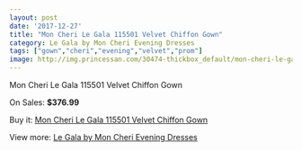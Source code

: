 ```yaml
---
layout: post
date: '2017-12-27'
title: "Mon Cheri Le Gala 115501 Velvet Chiffon Gown"
category: Le Gala by Mon Cheri Evening Dresses
tags: ["gown","cheri","evening","velvet","prom"]
image: http://img.princessan.com/30474-thickbox_default/mon-cheri-le-gala-115501-velvet-chiffon-gown.jpg
---
```

Mon Cheri Le Gala 115501 Velvet Chiffon Gown

On Sales: **$376.99**
<a href="https://www.princessan.com/en/13842-mon-cheri-le-gala-115501-velvet-chiffon-gown.html"><amp-img layout="responsive" width="600" height="600" src="//img.princessan.com/30474-thickbox_default/mon-cheri-le-gala-115501-velvet-chiffon-gown.jpg" alt="Mon Cheri Le Gala 115501 Velvet Chiffon Gown 0" /></a>
<a href="https://www.princessan.com/en/13842-mon-cheri-le-gala-115501-velvet-chiffon-gown.html"><amp-img layout="responsive" width="600" height="600" src="//img.princessan.com/30475-thickbox_default/mon-cheri-le-gala-115501-velvet-chiffon-gown.jpg" alt="Mon Cheri Le Gala 115501 Velvet Chiffon Gown 1" /></a>

Buy it: [Mon Cheri Le Gala 115501 Velvet Chiffon Gown](https://www.princessan.com/en/13842-mon-cheri-le-gala-115501-velvet-chiffon-gown.html "Mon Cheri Le Gala 115501 Velvet Chiffon Gown")

View more: [Le Gala by Mon Cheri Evening Dresses](https://www.princessan.com/en/102- "Le Gala by Mon Cheri Evening Dresses")